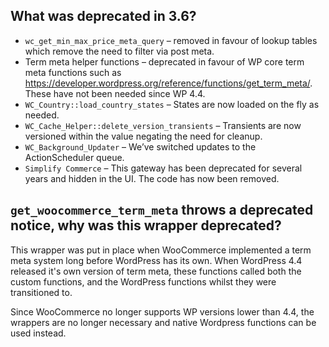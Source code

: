 ## What was deprecated in 3.6?
- `wc_get_min_max_price_meta_query` – removed in favour of lookup tables which remove the need to filter via post meta.
- Term meta helper functions – deprecated in favour of WP core term meta functions such as https://developer.wordpress.org/reference/functions/get_term_meta/. These have not been needed since WP 4.4.
- `WC_Country::load_country_states` – States are now loaded on the fly as needed.
- `WC_Cache_Helper::delete_version_transients` – Transients are now versioned within the value negating the need for cleanup.
- `WC_Background_Updater` – We’ve switched updates to the ActionScheduler queue.
- `Simplify Commerce` – This gateway has been deprecated for several years and hidden in the UI. The code has now been removed.

## `get_woocommerce_term_meta` throws a deprecated notice, why was this wrapper deprecated?

This wrapper was put in place when WooCommerce implemented a term meta system long before WordPress has its own. When WordPress 4.4 released it's own version of term meta, these functions called both the custom functions, and the WordPress functions whilst they were transitioned to.

Since WooCommerce no longer supports WP versions lower than 4.4, the wrappers are no longer necessary and native Wordpress functions can be used instead.